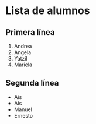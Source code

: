 # Lista de alumnos
## Primera línea
1. Andrea
1. Angela
1. Yatzil
1. Mariela

## Segunda línea
- Ais
- Ais
- Manuel
- Ernesto